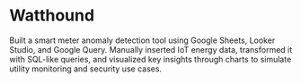 # Watthound
Built a smart meter anomaly detection tool using Google Sheets, Looker Studio, and Google Query. Manually inserted IoT energy data, transformed it with SQL-like queries, and visualized key insights through charts to simulate utility monitoring and security use cases.
